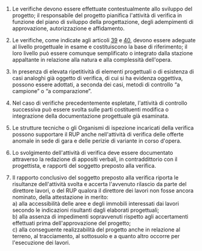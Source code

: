 1. Le verifiche devono essere effettuate contestualmente allo sviluppo del progetto; il responsabile del progetto pianifica l'attività di verifica in funzione del piano di sviluppo della progettazione, degli adempimenti di approvazione, autorizzazione e affidamento.

2. Le verifiche, come indicate agli articoli [39](/allegato-1.7-articolo-39/2) e [40](/allegato-1.7-articolo-40/2), devono essere adeguate al livello progettuale in esame e costituiscono la base di riferimento; il loro livello può essere comunque semplificato o integrato dalla stazione appaltante in relazione alla natura e alla complessità dell'opera.

3. In presenza di elevata ripetitività di elementi progettuali o di esistenza di casi analoghi già oggetto di verifica, di cui si ha evidenza oggettiva, possono essere adottati, a seconda dei casi, metodi di controllo “a campione” o “a comparazione”.

4. Nel caso di verifiche precedentemente espletate, l'attività di controllo successiva può essere svolta sulle parti costituenti modifica o integrazione della documentazione progettuale già esaminata.

5. Le strutture tecniche o gli Organismi di ispezione incaricati della verifica possono supportare il RUP anche nell'attività di verifica delle offerte anomale in sede di gara e delle perizie di variante in corso d'opera.

6. Lo svolgimento dell'attività di verifica deve essere documentato attraverso la redazione di appositi verbali, in contraddittorio con il progettista, e rapporti del soggetto preposto alla verifica. 

7. Il rapporto conclusivo del soggetto preposto alla verifica riporta le risultanze dell'attività svolta e accerta l'avvenuto rilascio da parte del direttore lavori, o del RUP qualora il direttore dei lavori non fosse ancora nominato, della attestazione in merito:<br>a) alla accessibilità delle aree e degli immobili interessati dai lavori secondo le indicazioni risultanti dagli elaborati progettuali;<br>b) alla assenza di impedimenti sopravvenuti rispetto agli accertamenti effettuati prima dell'approvazione del progetto;<br>c) alla conseguente realizzabilità del progetto anche in relazione al terreno, al tracciamento, al sottosuolo e a quanto altro occorre per l'esecuzione dei lavori.